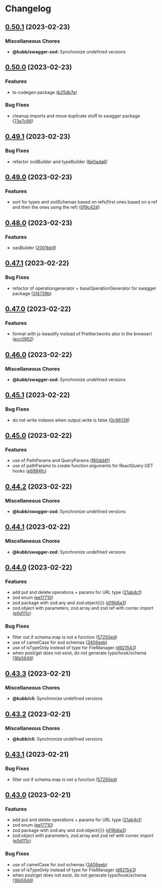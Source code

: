 # Changelog

## [0.50.1](https://github.com/stijnvanhulle/kubb/compare/@kubb/swagger-zod-v0.50.0...@kubb/swagger-zod-v0.50.1) (2023-02-23)


### Miscellaneous Chores

* **@kubb/swagger-zod:** Synchronize undefined versions

## [0.50.0](https://github.com/stijnvanhulle/kubb/compare/@kubb/swagger-zod-v0.49.1...@kubb/swagger-zod-v0.50.0) (2023-02-23)


### Features

* ts-codegen package ([b25db7e](https://github.com/stijnvanhulle/kubb/commit/b25db7e9b874dd953f25b1814c4c7db3fbc9ff0b))


### Bug Fixes

* cleanup imports and move duplicate stuff to swagger package ([73e7c66](https://github.com/stijnvanhulle/kubb/commit/73e7c660dc3856afad64cf53f294f5003fa63f27))

## [0.49.1](https://github.com/stijnvanhulle/kubb/compare/@kubb/swagger-zod-v0.49.0...@kubb/swagger-zod-v0.49.1) (2023-02-23)


### Bug Fixes

* refactor zodBuilder and typeBuilder ([6e0ada6](https://github.com/stijnvanhulle/kubb/commit/6e0ada6af9fa71658c0812cc72db507aa15cea66))

## [0.49.0](https://github.com/stijnvanhulle/kubb/compare/@kubb/swagger-zod-v0.48.0...@kubb/swagger-zod-v0.49.0) (2023-02-23)


### Features

* sort for types and zodSchemas based on refs(first ones based on a ref and then the ones using the ref) ([0f9c424](https://github.com/stijnvanhulle/kubb/commit/0f9c4249f912867aea49d025e3983db72f09a5e5))

## [0.48.0](https://github.com/stijnvanhulle/kubb/compare/@kubb/swagger-zod-v0.47.1...@kubb/swagger-zod-v0.48.0) (2023-02-23)


### Features

* oasBuilder ([2001bb9](https://github.com/stijnvanhulle/kubb/commit/2001bb9f6b4b65a4d67e1e3b4f75517c109c2a44))

## [0.47.1](https://github.com/stijnvanhulle/kubb/compare/@kubb/swagger-zod-v0.47.0...@kubb/swagger-zod-v0.47.1) (2023-02-22)


### Bug Fixes

* refactor of operationgenerator + baseOperationGenerator for swagger package ([2f4739b](https://github.com/stijnvanhulle/kubb/commit/2f4739b25e3a456f44647ee46272cd341975152b))

## [0.47.0](https://github.com/stijnvanhulle/kubb/compare/@kubb/swagger-zod-v0.46.0...@kubb/swagger-zod-v0.47.0) (2023-02-22)


### Features

* format with js-beautify instead of Prettier(works also in the browser) ([ecc0952](https://github.com/stijnvanhulle/kubb/commit/ecc0952c929aa71bac8a3bb0cf400289c7dee142))

## [0.46.0](https://github.com/stijnvanhulle/kubb/compare/@kubb/swagger-zod-v0.45.1...@kubb/swagger-zod-v0.46.0) (2023-02-22)


### Miscellaneous Chores

* **@kubb/swagger-zod:** Synchronize undefined versions

## [0.45.1](https://github.com/stijnvanhulle/kubb/compare/@kubb/swagger-zod-v0.45.0...@kubb/swagger-zod-v0.45.1) (2023-02-22)


### Bug Fixes

* do not write indexes when output.write is false ([0c96139](https://github.com/stijnvanhulle/kubb/commit/0c961392dcb56fa6b7d0334317fc36181e45e561))

## [0.45.0](https://github.com/stijnvanhulle/kubb/compare/@kubb/swagger-zod-v0.44.2...@kubb/swagger-zod-v0.45.0) (2023-02-22)


### Features

* use of PathParams and QueryParams ([f60dd4f](https://github.com/stijnvanhulle/kubb/commit/f60dd4f6a389bfb4712671ed9c17ef838637c8a5))
* use of pathParams to create function arguments for ReactQuery GET hooks ([e6994fc](https://github.com/stijnvanhulle/kubb/commit/e6994fc9576122d1aaf2edabab65d871f43a6e8a))

## [0.44.2](https://github.com/stijnvanhulle/kubb/compare/@kubb/swagger-zod-v0.44.1...@kubb/swagger-zod-v0.44.2) (2023-02-22)


### Miscellaneous Chores

* **@kubb/swagger-zod:** Synchronize undefined versions

## [0.44.1](https://github.com/stijnvanhulle/kubb/compare/@kubb/swagger-zod-v0.44.0...@kubb/swagger-zod-v0.44.1) (2023-02-22)


### Miscellaneous Chores

* **@kubb/swagger-zod:** Synchronize undefined versions

## [0.44.0](https://github.com/stijnvanhulle/kubb/compare/@kubb/swagger-zod-v0.43.3...@kubb/swagger-zod-v0.44.0) (2023-02-22)


### Features

* add put and delete operations + params for URL type ([21ab4cf](https://github.com/stijnvanhulle/kubb/commit/21ab4cff7ceab496718119e6abc145e96125b364))
* zod enum ([ee17710](https://github.com/stijnvanhulle/kubb/commit/ee1771074848a425e50ea9dbb0a9f898c7d617ae))
* zod package with zod.any and zod.object({}) ([d19b6a3](https://github.com/stijnvanhulle/kubb/commit/d19b6a3f81d3c21ddd68d67cb5d4b7839f26fd77))
* zod.object with parameters, zod.array and zod ref with correc import ([e0d111c](https://github.com/stijnvanhulle/kubb/commit/e0d111c53a98e55ec58498c2a9d048724289c64e))


### Bug Fixes

* filter out if schema.map is not a function ([57250ed](https://github.com/stijnvanhulle/kubb/commit/57250edded807b9641a61ffeefee2f96a1349f80))
* use of camelCase for zod schemas ([3406eeb](https://github.com/stijnvanhulle/kubb/commit/3406eeb9bd380000a35eaabb942c19a137e3b2a8))
* use of isTypeOnly instead of type for FileManager ([d921543](https://github.com/stijnvanhulle/kubb/commit/d921543daff94838da38629e6341d2dd1dba77ec))
* when post/get does not exist, do not generate type/hook/schema ([16b5648](https://github.com/stijnvanhulle/kubb/commit/16b5648b613a66811d1b24be0d6065bb84b3143a))

## [0.43.3](https://github.com/stijnvanhulle/kubb/compare/@kubb/cli-v0.43.2...@kubb/cli-v0.43.3) (2023-02-21)


### Miscellaneous Chores

* **@kubb/cli:** Synchronize undefined versions

## [0.43.2](https://github.com/stijnvanhulle/kubb/compare/@kubb/cli-v0.43.1...@kubb/cli-v0.43.2) (2023-02-21)


### Miscellaneous Chores

* **@kubb/cli:** Synchronize undefined versions

## [0.43.1](https://github.com/stijnvanhulle/kubb/compare/@kubb/swagger-zod-v0.43.0...@kubb/swagger-zod-v0.43.1) (2023-02-21)


### Bug Fixes

* filter out if schema.map is not a function ([57250ed](https://github.com/stijnvanhulle/kubb/commit/57250edded807b9641a61ffeefee2f96a1349f80))

## [0.43.0](https://github.com/stijnvanhulle/kubb/compare/@kubb/swagger-zod-v0.42.1...@kubb/swagger-zod-v0.43.0) (2023-02-21)


### Features

* add put and delete operations + params for URL type ([21ab4cf](https://github.com/stijnvanhulle/kubb/commit/21ab4cff7ceab496718119e6abc145e96125b364))
* zod enum ([ee17710](https://github.com/stijnvanhulle/kubb/commit/ee1771074848a425e50ea9dbb0a9f898c7d617ae))
* zod package with zod.any and zod.object({}) ([d19b6a3](https://github.com/stijnvanhulle/kubb/commit/d19b6a3f81d3c21ddd68d67cb5d4b7839f26fd77))
* zod.object with parameters, zod.array and zod ref with correc import ([e0d111c](https://github.com/stijnvanhulle/kubb/commit/e0d111c53a98e55ec58498c2a9d048724289c64e))


### Bug Fixes

* use of camelCase for zod schemas ([3406eeb](https://github.com/stijnvanhulle/kubb/commit/3406eeb9bd380000a35eaabb942c19a137e3b2a8))
* use of isTypeOnly instead of type for FileManager ([d921543](https://github.com/stijnvanhulle/kubb/commit/d921543daff94838da38629e6341d2dd1dba77ec))
* when post/get does not exist, do not generate type/hook/schema ([16b5648](https://github.com/stijnvanhulle/kubb/commit/16b5648b613a66811d1b24be0d6065bb84b3143a))
